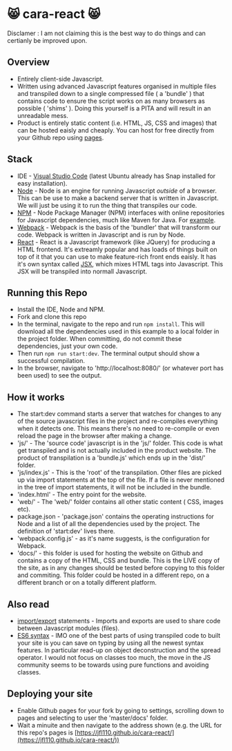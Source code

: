 # :smile_cat: cara-react :smile_cat:

Disclamer : I am not claiming this is the best way to do things and can certianly be improved upon.

## Overview
- Entirely client-side Javascript.
- Written using advanced Javascript features organised in multiple files and transpiled down to a single compressed file ( a 'bundle' ) that contains code to ensure the script works on as many browsers as possible ( 'shims' ). Doing this yourself is a PITA and will result in an unreadable mess.
- Product is entirely static content (i.e. HTML, JS, CSS and images) that can be hosted eaisly and cheaply. You can host for free directly from your Github repo using [pages](https://pages.github.com/).

## Stack
- IDE - [Visual Studio Code](https://code.visualstudio.com/docs/setup/linux) (latest Ubuntu already has Snap installed for easy installation).
- [Node](https://www.geeksforgeeks.org/installation-of-node-js-on-linux/) - Node is an engine for running Javascript *outside* of a browser. This can be use to make a backend server that is written in Javascript. We will just be using it to run the thing that transpiles our code.
- [NPM](https://www.digitalocean.com/community/tutorials/how-to-install-node-js-on-ubuntu-18-04) - Node Package Manager (NPM) interfaces with online repositories for Javascript dependencies, much like Maven for Java. For [example](https://www.npmjs.com/package/cat-me).
- [Webpack](https://webpack.js.org/) - Webpack is the basis of the 'bundler' that will transform our code. Webpack is written in Javascript and is run by Node. 
- [React](https://reactjs.org/) - React is a Javascript framework (like JQuery) for producing a HTML frontend. It's extreamly popular and has loads of things built on top of it that you can use to make feature-rich front ends eaisly. It has it's own syntax called [JSX](https://reactjs.org/docs/introducing-jsx.html), which mixes HTML tags into Javascript. This JSX will be transpiled into normall Javascript.

## Running this Repo
- Install the IDE, Node and NPM.
- Fork and clone this repo
- In the terminal, navigate to the repo and run
``` npm install ```. This will download all the dependencies used in this example to a local folder in the project folder. When committing, do not commit these dependencies, just your own code.
- Then run ``` npm run start:dev ```. The terminal output should show a successful compilation.
- In the browser, navigate to 'http://localhost:8080/' (or whatever port has been used) to see the output.

## How it works
- The start:dev command starts a server that watches for changes to any of the source javascript files in the project and re-compiles everything when it detects one. This means there's no need to re-compile or even reload the page in the browser after making a change.
- 'js/' - The 'source code' javascript is in the 'js/' folder. This code is what get transpiled and is not actually included in the product website. The product of transpilation is a 'bundle.js' which ends up in the 'dist/' folder.
- 'js/index.js' - This is the 'root' of the transpilation. Other files are picked up via import statements at the top of the file. If a file is never mentioned in the tree of import statements, it will not be included in the bundle.
- 'index.html' - The entry point for the website.
- 'web/' - The 'web/' folder contains all other static content ( CSS, images etc).
- package.json - 'package.json' contains the operating instructions for Node and a list of all the dependencies used by the project. The definition of 'start:dev' lives there.
- 'webpack.config.js' - as it's name suggests, is the configuration for Webpack.
- 'docs/' - this folder is used for hosting the website on Github and contains a copy of the HTML, CSS and bundle. This is the LIVE copy of the site, as in any changes should be tested before copying to this folder and commiting. This folder could be hosted in a different repo, on a different branch or on a totally different platform.

## Also read
- [import/export](https://alligator.io/js/modules-es6/) statements - Imports and exports are used to share code between Javascript modules (files).
- [ES6 syntax](https://www.freecodecamp.org/news/write-less-do-more-with-javascript-es6-5fd4a8e50ee2/) - IMO one of the best parts of using transpiled code to built your site is you can save on typing by using all the newest syntax features. In particular read-up on object deconstruction and the spread operator. I would not focus on classes too much, the move in the JS community seems to be towards using pure functions and avoiding classes.

## Deploying your site
- Enable Github pages for your fork by going to settings, scrolling down to pages and selecting to user the 'master/docs' folder.
- Wait a minuite and then navigate to the address shown (e.g. the URL for this repo's pages is [https://jfl110.github.io/cara-react/](https://jfl110.github.io/cara-react/))
